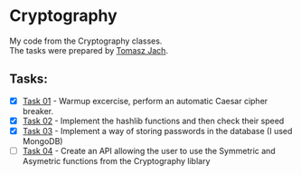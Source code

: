 # Cryptography
My code from the Cryptography classes.  
The tasks were prepared by [Tomasz Jach](https://github.com/tjach/ue-cyrpto). 
## Tasks:
- [x] [Task 01](https://github.com/jkoniecznyy/Cryptography/tree/main/Task%2001%20-%20Cezar) - Warmup excercise, perform an automatic Caesar cipher breaker.
- [x] [Task 02](https://github.com/jkoniecznyy/Cryptography/tree/main/Task%2002%20-%20Hashing) - Implement the hashlib functions and then check their speed
- [x] [Task 03](https://github.com/jkoniecznyy/Cryptography/tree/main/Task%2003%20-%20Password) - Implement a way of storing passwords in the database (I used MongoDB)
- [ ] [Task 04](https://github.com/jkoniecznyy/Cryptography/tree/main/Task%2004%20-%20FastAPI) - Create an API allowing the user to use the Symmetric and Asymetric functions from the Cryptography liblary
